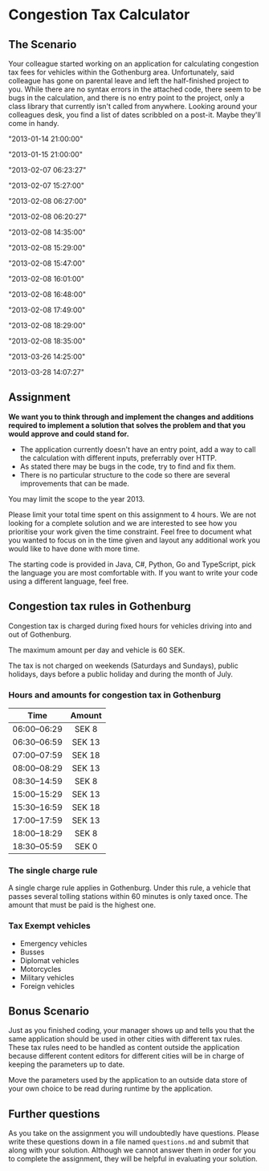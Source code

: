 # Congestion Tax Calculator

## The Scenario

Your colleague started working on an application for calculating congestion tax fees for vehicles within the Gothenburg area.
Unfortunately, said colleague has gone on parental leave and left the half-finished project to you.
While there are no syntax errors in the attached code, there seem to be bugs in the calculation, and there is no entry point to the project,
 only a class library that currently isn't called from anywhere.
Looking around your colleagues desk, you find a list of dates scribbled on a post-it. Maybe they'll come in handy.

"2013-01-14 21:00:00"

"2013-01-15 21:00:00"

"2013-02-07 06:23:27"

"2013-02-07 15:27:00"

"2013-02-08 06:27:00"

"2013-02-08 06:20:27"

"2013-02-08 14:35:00"

"2013-02-08 15:29:00"

"2013-02-08 15:47:00"

"2013-02-08 16:01:00"

"2013-02-08 16:48:00"

"2013-02-08 17:49:00"

"2013-02-08 18:29:00"

"2013-02-08 18:35:00"

"2013-03-26 14:25:00"

"2013-03-28 14:07:27"

## Assignment

**We want you to think through and implement the changes and additions required to implement a solution that solves the
problem and that you would approve and could stand for.**

- The application currently doesn't have an entry point, add a way to call the calculation with different inputs, preferrably over HTTP.
- As stated there may be bugs in the code, try to find and fix them.
- There is no particular structure to the code so there are several improvements that can be made.

You may limit the scope to the year 2013.

Please limit your total time spent on this assignment to 4 hours. We are not looking for a complete solution and we are interested
 to see how you prioritise your work given the time constraint. Feel free to document what you wanted to focus on in the time
  given and layout any additional work you would like to have done with more time.

The starting code is provided in Java, C#, Python, Go and TypeScript, pick the language you are most comfortable with.
If you want to write your code using a different language, feel free.

## Congestion tax rules in Gothenburg

Congestion tax is charged during fixed hours for vehicles driving into and out of Gothenburg.

The maximum amount per day and vehicle is 60 SEK.

The tax is not charged on weekends (Saturdays and Sundays), public holidays, days before a public holiday and during the month of July.

### Hours and amounts for congestion tax in Gothenburg

| Time        | Amount |
| ----------- | :----: |
| 06:00–06:29 | SEK 8  |
| 06:30–06:59 | SEK 13 |
| 07:00–07:59 | SEK 18 |
| 08:00–08:29 | SEK 13 |
| 08:30–14:59 | SEK 8  |
| 15:00–15:29 | SEK 13 |
| 15:30–16:59 | SEK 18 |
| 17:00–17:59 | SEK 13 |
| 18:00–18:29 | SEK 8  |
| 18:30–05:59 | SEK 0  |

### The single charge rule

A single charge rule applies in Gothenburg. Under this rule, a vehicle that passes several tolling stations within 60 minutes
 is only taxed once. The amount that must be paid is the highest one.

### Tax Exempt vehicles

- Emergency vehicles
- Busses
- Diplomat vehicles
- Motorcycles
- Military vehicles
- Foreign vehicles

## Bonus Scenario

Just as you finished coding, your manager shows up and tells you that the same application should be used in other cities
 with different tax rules. These tax rules need to be handled as content outside the application because different content editors
  for different cities will be in charge of keeping the parameters up to date.

Move the parameters used by the application to an outside data store of your own choice to be read during runtime by the application.

## Further questions

As you take on the assignment you will undoubtedly have questions.
Please write these questions down in a file named `questions.md` and submit that along with your solution.
 Although we cannot answer them in order for you to complete the assignment, they will be helpful
in evaluating your solution.
